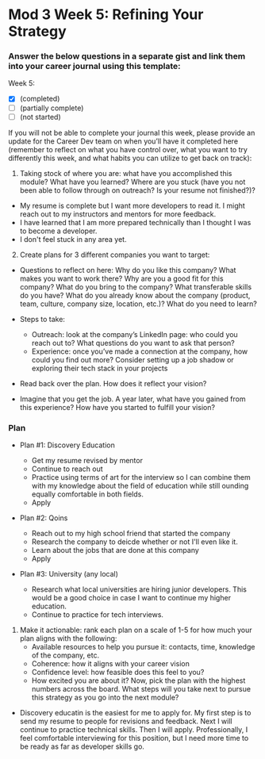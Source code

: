 # Mod 3 Week 5: Refining Your Strategy
### Answer the below questions in a separate gist and link them into your career journal using this template:

Week 5:

- [x] (completed)
- [ ] (partially complete)
- [ ] (not started)

If you will not be able to complete your journal this week, please provide an update for the Career Dev team on when you’ll have it completed here (remember to reflect on what you have control over, what you want to try differently this week, and what habits you can utilize to get back on track):

1. Taking stock of where you are: what have you accomplished this module? What have you learned? Where are you stuck (have you not been able to follow through on outreach? Is your resume not finished?)?
- My resume is complete but I want more developers to read it. I might reach out to my instructors and mentors for more feedback. 
- I have learned that I am more prepared technically than I thought I was to become a developer. 
- I don't feel stuck in any area yet. 

2. Create plans for 3 different companies you want to target:
 - Questions to reflect on here: Why do you like this company? What makes you want to work there? Why are you a good fit for this company? What do you bring to the company? What transferable skills do you have? What do you already know about the company (product, team, culture, company size, location, etc.)? What do you need to learn?
 - Steps to take:
  
    - Outreach: look at the company’s LinkedIn page: who could you reach out to? What questions do you want to ask that person?
    - Experience: once you’ve made a connection at the company, how could you find out more? Consider setting up a job shadow or exploring their tech stack in your projects
- Read back over the plan. How does it reflect your vision?
- Imagine that you get the job. A year later, what have you gained from this experience? How have you started to fulfill your vision?

### Plan
   
- Plan #1: Discovery Education
   - Get my resume revised by mentor
   - Continue to reach out
   - Practice using terms of art for the interview so I can combine them with my knowledge about the field of education while still ounding equally comfortable in both fields. 
   - Apply

- Plan #2: Qoins
   - Reach out to my high school friend that started the company
   - Research the company to deicde whether or not I'll even like it. 
   - Learn about the jobs that are done at this company
   - Apply

- Plan #3: University (any local)
   - Research what local universities are hiring junior developers. This would be a good choice in case I want to continue my higher education. 
   - Continue to practice for tech interviews. 

1. Make it actionable: rank each plan on a scale of 1-5 for how much your plan aligns with the following:
   - Available resources to help you pursue it: contacts, time, knowledge of the company, etc.
   - Coherence: how it aligns with your career vision
   - Confidence level: how feasible does this feel to you?
   - How excited you are about it?
Now, pick the plan with the highest numbers across the board. What steps will you take next to pursue this strategy as you go into the next module?
- Discovery educatin is the easiest for me to apply for. My first step is to send my resume to people for revisions and feedback. Next I will continue to practice technical skills. Then I will apply. Professionally, I feel comfortable interviewing for this position, but I need more time to be ready as far as developer skills go. 

